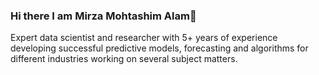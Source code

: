 ### Hi there I am Mirza Mohtashim Alam👋
Expert data scientist and researcher with 5+ years of experience developing successful predictive models, forecasting and algorithms for different industries working on several subject matters.

<!--
**ColdMist/ColdMist** is a ✨ _special_ ✨ repository because its `README.md` (this file) appears on your GitHub profile.

Here are some ideas to get you started:

- 🔭 I’m currently working on ...
- 🌱 I’m currently learning ...
- 👯 I’m looking to collaborate on ...
- 🤔 I’m looking for help with ...
- 💬 Ask me about ...
- 📫 How to reach me: ...
- 😄 Pronouns: ...
- ⚡ Fun fact: ...
-->
